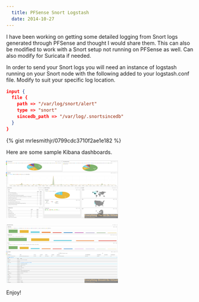 ```yaml
---
  title: PFSense Snort Logstash
  date: 2014-10-27
---
```


I have been working on getting some detailed logging from Snort logs
generated through PFSense and thought I would share them. This can also
be modified to work with a Snort setup not running on PFSense as well.
Can also modify for Suricata if needed.

In order to send your Snort logs you will need an instance of logstash
running on your Snort node with the following added to your
logstash.conf file. Modify to suit your specific log location.

```json
input {
  file {
    path => "/var/log/snort/alert"
    type => "snort"
    sincedb_path => "/var/log/.snortsincedb"
  }
}
```

{% gist mrlesmithjr/0799cdc3710f2ae1e182 %}

Here are some sample Kibana dashboards.

![Screen Shot 2014-10-27 at 10.17.10 AM](../../assets/Screen-Shot-2014-10-27-at-10.17.10-AM-300x155.png)

![Screen Shot 2014-10-27 at 10.17.36 AM](../../assets/Screen-Shot-2014-10-27-at-10.17.36-AM-300x157.png)

Enjoy!
